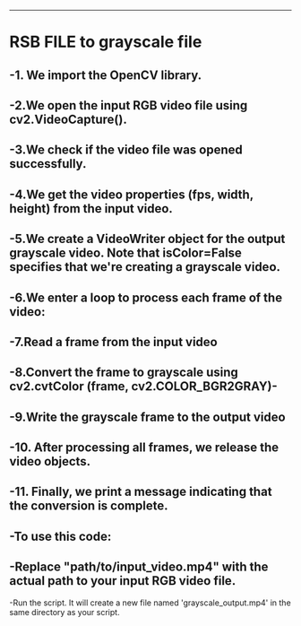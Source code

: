 ---
# **RSB FILE to grayscale file**

-1. We import the OpenCV library.
-
-2.We open the input RGB video file using cv2.VideoCapture().
-
-3.We check if the video file was opened successfully.
-
-4.We get the video properties (fps, width, height) from the input video.
-
-5.We create a VideoWriter object for the output grayscale video. Note that isColor=False specifies that we're creating a grayscale video.
-
-6.We enter a loop to process each frame of the video:
-

-7.Read a frame from the input video
-
-8.Convert the frame to grayscale using cv2.cvtColor (frame, cv2.COLOR_BGR2GRAY)-
-
-9.Write the grayscale frame to the output video
-


-10. After processing all frames, we release the video objects.
-
-11. Finally, we print a message indicating that the conversion is complete.
-
-To use this code:
-
-Replace "path/to/input_video.mp4" with the actual path to your input RGB video file.
-
-Run the script. It will create a new file named 'grayscale_output.mp4' in the same directory as your script.


